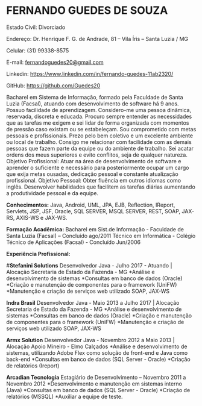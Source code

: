 <h1> FERNANDO GUEDES DE SOUZA</h1>
Estado Civil: Divorciado

Endereço: Dr. Henrique F. G. de Andrade, 81 – Vila Íris – Santa Luzia / MG

Celular: (31) 99338-8575

E-mail: fernandoguedes20@gmail.com

Linkedin: https://www.linkedin.com/in/fernando-guedes-11ab2320/

GitHub: https://github.com/Guedes20

Bacharel em Sistema de Informação, formado pela Faculdade de Santa Luzia (Facsal), atuando com
desenvolvimento de software há 9 anos. Possuo facilidade de aprendizagem. Considero-me uma pessoa dinâmica,
reservada, discreta e educada. Procuro sempre entender as necessidades que as tarefas me exigem e sei lidar de
forma organizada com momentos de pressão caso existam ou se estabeleçam. Sou comprometido com metas
pessoais e profissionais. Prezo pelo bem coletivo e um excelente ambiente ou local de trabalho. Consigo me
relacionar com facilidade com as demais pessoas que fazem parte da equipe ou do ambiente de trabalho. Sei acatar
ordens dos meus superiores e evito conflitos, seja de qualquer natureza.
Objetivo Profissional: Atuar na área de desenvolvimento de software e aprender o suficiente e necessário para
posteriormente ocupar um cargo que exija metas ousadas, dedicação pessoal e constante atualização profissional.
Objetivo Pessoal: Obter fluência em outros idiomas como inglês. Desenvolver habilidades que facilitem as tarefas
diárias aumentando a produtividade pessoal e da equipe.


__Conhecimentos:__
Java, Android, UML, JPA, EJB, Reflection, IReport, Servlets, JSP, JSF, Oracle, SQL SERVER,
MSQL SERVER, REST, SOAP, JAX-RS, AXIS-WS e JAX-WS.

__Formação Acadêmica:__
Bacharel em Sist.de Informação - Faculdade de Santa Luzia (Facsal) – Concluído ago/2011
Técnico em Informática - Colégio Técnico de Aplicações (Facsal) - Concluído Jun/2006

__Experiência Profissional:__

#__Stefanini Solutions__
Desenvolvedor Java - Julho 2017 - Atuando | Alocação Secretaria de Estado da Fazenda - MG
*Análise e desenvolvimento de sistemas
*Consultas em banco de dados (Oracle)
*Criação e manutenção de componentes para o framework (UniFW)
*Manutenção e criação de serviços web utilizado SOAP, JAX-WS

__Indra Brasil__
Desenvolvedor Java - Maio 2013 a Julho 2017 | Alocação Secretaria de Estado da Fazenda - MG
*Análise e desenvolvimento de sistemas
*Consultas em banco de dados (Oracle)
*Criação e manutenção de componentes para o framework (UniFW)
*Manutenção e criação de serviços web utilizado SOAP, JAX-WS

__Armx Solution__
Desenvolvedor Java - Novembro 2012 a Maio 2013 | Alocação Apoio Mineiro - Elmo Calçados
*Análise e desenvolvimento de sistemas, utilizando Adobe Flex como solução de front-end e Java como back-end
*Consultas em banco de dados (SQL Server - Oracle)
*Criação de relatórios (Ireport)

__Arcadian Tecnologia__
Estagiário de Desenvolvimento – Novembro 2011 a Novembro 2012
*Desenvolvimento e manutenção em sistemas interno (Java)
*Consultas em banco de dados (SQL Server - Oracle)
*Criação de relatórios (MSSQL)
*Auxiliar a equipe de teste. 
